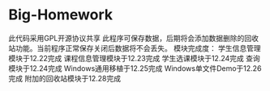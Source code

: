 # Big-Homework
此代码采用GPL开源协议共享
此程序可保存数据，后期将会添加数据删除的回收站功能。当前程序正常保存关闭后数据将不会丢失。
模块完成度：
学生信息管理模块于12.22完成
课程信息管理模块于12.23完成
学生选课模块于12.24完成
查询模块于12.24完成
Windows通用移植于12.25完成
Windows单文件Demo于12.26完成
附加的回收站模块于12.28完成
